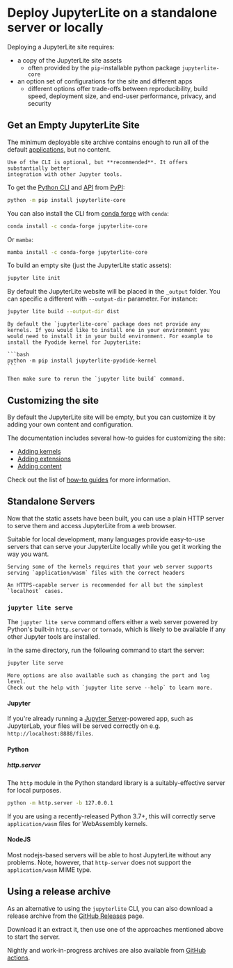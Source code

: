 # Deploy JupyterLite on a standalone server or locally

Deploying a JupyterLite site requires:

- a copy of the JupyterLite site assets
  - often provided by the `pip`-installable python package `jupyterlite-core`
- an option set of configurations for the site and different apps
  - different options offer trade-offs between reproducibility, build speed, deployment
    size, and end-user performance, privacy, and security

## Get an Empty JupyterLite Site

The minimum deployable site archive contains enough to run all of the default
[applications](./using.md#applications), but no content.

```{hint}
Use of the CLI is optional, but **recommended**. It offers substantially better
integration with other Jupyter tools.
```

To get the [Python CLI](../reference/cli.ipynb) and [API](../reference/api/index.md)
from [PyPI]:

```bash
python -m pip install jupyterlite-core
```

You can also install the CLI from [conda forge] with `conda`:

```bash
conda install -c conda-forge jupyterlite-core
```

Or `mamba`:

```bash
mamba install -c conda-forge jupyterlite-core
```

To build an empty site (just the JupyterLite static assets):

```bash
jupyter lite init
```

By default the JupyterLite website will be placed in the `_output` folder. You can
specific a different with `--output-dir` parameter. For instance:

```bash
jupyter lite build --output-dir dist
```

````{note}
By default the `jupyterlite-core` package does not provide any kernels. If you would like to install one in your environment you would need to install it in your build environment. For example to install the Pyodide kernel for JupyterLite:

```bash
python -m pip install jupyterlite-pyodide-kernel
```

Then make sure to rerun the `jupyter lite build` command.
````

## Customizing the site

By default the JupyterLite site will be empty, but you can customize it by adding your
own content and configuration.

The documentation includes several how-to guides for customizing the site:

- [Adding kernels](../howto/configure/kernels.md)
- [Adding extensions](../howto/configure/simple_extensions.md)
- [Adding content](../howto/content/files.md)

Check out the list of [how-to guides](../howto/index.md) for more information.

## Standalone Servers

Now that the static assets have been built, you can use a plain HTTP server to serve
them and access JupyterLite from a web browser.

Suitable for local development, many languages provide easy-to-use servers that can
serve your JupyterLite locally while you get it working the way you want.

```{warning}
Serving some of the kernels requires that your web server supports
serving `application/wasm` files with the correct headers
```

```{hint}
An HTTPS-capable server is recommended for all but the simplest `localhost` cases.
```

### `jupyter lite serve`

The `jupyter lite serve` command offers either a web server powered by Python's built-in
`http.server` or `tornado`, which is likely to be available if any other Jupyter tools
are installed.

In the same directory, run the following command to start the server:

```bash
jupyter lite serve
```

```{note}
More options are also available such as changing the port and log level.
Check out the help with `jupyter lite serve --help` to learn more.
```

#### Jupyter

If you're already running a [Jupyter Server]-powered app, such as JupyterLab, your files
will be served correctly on e.g. `http://localhost:8888/files`.

#### Python

##### http.server

The `http` module in the Python standard library is a suitably-effective server for
local purposes.

```bash
python -m http.server -b 127.0.0.1
```

If you are using a recently-released Python 3.7+, this will correctly serve
`application/wasm` files for WebAssembly kernels.

#### NodeJS

Most nodejs-based servers will be able to host JupyterLite without any problems. Note,
however, that `http-server` does not support the `application/wasm` MIME type.

## Using a release archive

As an alternative to using the `jupyterlite` CLI, you can also download a release
archive from the [GitHub Releases][releases] page.

Download it an extract it, then use one of the approaches mentioned above to start the
server.

Nightly and work-in-progress archives are also available from [GitHub actions].

[github actions]: https://github.com/jupyterlite/jupyterlite/actions
[releases]: https://github.com/jupyterlite/jupyterlite/releases
[pypi]: https://pypi.org/project/jupyterlite/
[conda forge]: https://conda-forge.org/
[jupyter server]: https://jupyter-server.readthedocs.io/en/latest/
